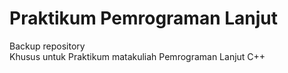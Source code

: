 # Praktikum Pemrograman Lanjut
Backup repository</br>
Khusus untuk Praktikum matakuliah Pemrograman Lanjut C++</br>
